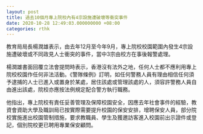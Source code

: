 ```yaml
---
layout: post
title: 過去10個月專上院校內有4宗設施遭破壞等衝突事件
date: 2020-10-28 12:49:03.000000000 +08:00
categories: rthk
---
```


教育局局長楊潤雄表示，由去年12月至今年9月，專上院校校園範圍內發生4宗設施遭破壞或不同政見人士衝突的事件，當中3宗由校方在事後報警處理。

楊潤雄書面回覆立法會提問時表示，香港沒有法外之地，任何人士都不應利用專上院校校園作任何非法活動。《警隊條例》訂明，如任何警務人員有理由相信任何須予逮捕的人士已進入或置身於某處，居住該處或管理該處的人，須容許警務人員自由進出該處，院校亦應按法例規定配合警方執行職務。

他指出，專上院校有責任妥善管理及保障校園安全，因應去年社會事件的經驗，教資會資助大學及職訓局已按實際需要提升校園的保安安排，增聘保安人員，部分院校實施進出校園管制措施，要求教職員、學生及獲邀訪客進入校園前出示證件或登記，個別院校更已聘用專業保安顧問。
